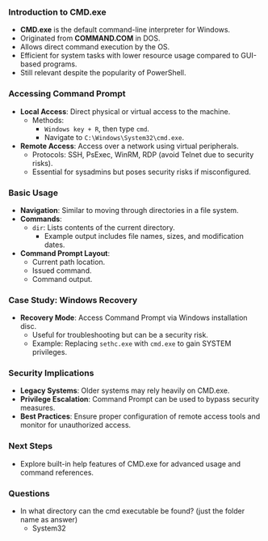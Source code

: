 ### Introduction to CMD.exe
- **CMD.exe** is the default command-line interpreter for Windows.
- Originated from **COMMAND.COM** in DOS.
- Allows direct command execution by the OS.
- Efficient for system tasks with lower resource usage compared to GUI-based programs.
- Still relevant despite the popularity of PowerShell.



### Accessing Command Prompt
- **Local Access**: Direct physical or virtual access to the machine.
  - Methods:
    - `Windows key + R`, then type `cmd`.
    - Navigate to `C:\Windows\System32\cmd.exe`.
- **Remote Access**: Access over a network using virtual peripherals.
  - Protocols: SSH, PsExec, WinRM, RDP (avoid Telnet due to security risks).
  - Essential for sysadmins but poses security risks if misconfigured.



### Basic Usage
- **Navigation**: Similar to moving through directories in a file system.
- **Commands**:
  - `dir`: Lists contents of the current directory.
    - Example output includes file names, sizes, and modification dates.
- **Command Prompt Layout**:
  - Current path location.
  - Issued command.
  - Command output.

### Case Study: Windows Recovery
- **Recovery Mode**: Access Command Prompt via Windows installation disc.
  - Useful for troubleshooting but can be a security risk.
  - Example: Replacing `sethc.exe` with `cmd.exe` to gain SYSTEM privileges.



### Security Implications
- **Legacy Systems**: Older systems may rely heavily on CMD.exe.
- **Privilege Escalation**: Command Prompt can be used to bypass security measures.
- **Best Practices**: Ensure proper configuration of remote access tools and monitor for unauthorized access.



### Next Steps
- Explore built-in help features of CMD.exe for advanced usage and command references.



### Questions
- In what directory can the cmd executable be found? (just the folder name as answer)
	- System32